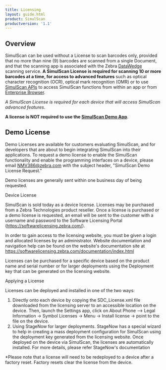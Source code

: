 ```yaml
---
title: Licensing
layout: guide.html
product: SimulScan
productversion: '1.1'
---
```

## Overview
SimulScan can be used without a License to scan barcodes only, provided that no more than nine (9) barcodes are scanned from a single Document, and that the scanning app is associated with the Zebra [DataWedge](../../../../datawedge) scanning service. **A SimulScan License is required for scanning 10 or more barcodes at a time, for access to advanced features** such as optical character recognition (OCR), optical mark recognition (OMR) or to use [SimulScan APIs](../../api) to access SimulScan functions from within an app or from [Enterprise Browser](../../../../enterprise-browser).  

*A SimulScan License is required for each device that will access SimulScan advanced features*. 

**A license is NOT required to use the [SimulScan Demo App](../demo)**.

## Demo License
Demo Licenses are available for customers evaluating SimulScan, and for developers that are about to begin integrating SimulScan into their applications. To request a demo license to enable the SimulScan functionality and enable the programming interfaces on a device, please email NMV386@zebra.com with the subject header, "SimulScan Demo License Request."

Demo licenses are generally sent within one business day of being requested.

Device License

SimulScan is sold today as a device license. Licenses may be purchased from a Zebra Technologies product reseller. Once a license is purchased or a demo license is requested, an email will be sent to the customer with a username and password to the Software Licensing Portal (https://softwarelicensing.zebra.com/).

In order to gain access to the licensing website, you must be given a login and allocated licenses by an administrator. Website documentation and navigation help can be found on the website's documentation site at https://softwarelicensing.zebra.com/documentation/index.html

Licenses can be purchased for a specific device based on the product name and serial number or for larger deployments using the Deployment key that can be generated on the licensing website.

Applying a License

Licenses can be deployed and installed in one of the two ways:
1. Directly onto each device by copying the SDC_License.xml file downloaded from the licensing server to an accessible location on the device. Then, launch the Settings app, click on About Phone –> Legal Information -> Symbol Licenses -> Menu -> Install license -> point to the file on the device.
2. Using StageNow for larger deployments. StageNow has a special wizard to help in creating a mass deployment configuration for SimulScan using the deployment key generated from the licensing website. Once deployed on the device via SimulScan, the licenses are automatically installed. For more details, please refer StageNow's documentation

*Please note that a license will need to be redeployed to a device after a factory reset. Factory resets clear the license from the device.
